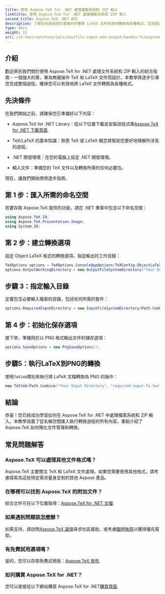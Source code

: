 ```yaml
---
title: 使用 Aspose.TeX for .NET 處理檔案系統和 ZIP 輸入
linktitle: 使用 Aspose.TeX for .NET 處理檔案系統和 ZIP 輸入
second_title: Aspose.TeX .NET API
description: 了解如何透過易於遵循的步驟將 LaTeX 文件有效地轉換為各種格式，包括設定轉換選項、指定輸入目錄和執行轉換。
type: docs
weight: 11
url: /zh-hant/net/tutorials/tex/file-input-and-output/handle-filesystem-and-zip-inputs/
---
```

## 介紹

歡迎來到我們關於使用 Aspose.TeX for .NET 處理文件系統和 ZIP 輸入的綜合指南 - 一個強大的庫，專為無縫操作 TeX 和 LaTeX 文件而設計。本教學將逐步引導您完成整個過程，確保您可以有效地將 LaTeX 文件轉換為各種格式。

## 先決條件

在我們開始之前，請確保您已準備好以下內容：

-  Aspose.TeX for .NET Library：從以下位置下載並安裝該程式庫[Aspose.TeX for .NET 下載頁面](https://releases.aspose.com/tex/net/).
  
- TeX/LaTeX 的基本知識：熟悉 TeX 或 LaTeX 概念將幫助您更好地理解所涉及的過程。

- .NET 開發環境：在您的電腦上設定 .NET 開發環境。

- 輸入文件：準備您的 TeX 文件以及轉換所需的任何必要包。

現在，讓我們開始使用逐步指南。

## 第 1 步：匯入所需的命名空間

若要存取 Aspose.TeX 提供的功能，請在 .NET 專案中包含以下命名空間：

```csharp
using Aspose.TeX.IO;
using Aspose.TeX.Presentation.Image;
using System.IO;
```

## 第 2 步：建立轉換選項

設定 Object LaTeX 格式的轉換選項，指定輸出的工作目錄：

```csharp
TeXOptions options = TeXOptions.ConsoleAppOptions(TeXConfig.ObjectLaTeX);
options.OutputWorkingDirectory = new OutputFileSystemDirectory("Your Output Directory");
```

## 步驟 3：指定輸入目錄

定義包含必要輸入檔案的目錄，包括任何所需的套件：

```csharp
options.RequiredInputDirectory = new InputFileSystemDirectory(Path.Combine("Your Input Directory", "packages"));
```

## 第 4 步：初始化保存選項

接下來，準備用於以 PNG 格式輸出文件的儲存選項：

```csharp
options.SaveOptions = new PngSaveOptions();
```

## 步驟5：執行LaTeX到PNG的轉換

使用`TeXJob`類別來執行將 LaTeX 文檔轉換為 PNG 的操作：

```csharp
new TeXJob(Path.Combine("Your Input Directory", "required-input-fs.tex"), new ImageDevice(), options).Run();
```

## 結論

恭喜！您已經成功學習如何在 Aspose.TeX for .NET 中處理檔案系統和 ZIP 輸入。本教學涵蓋了從名稱空間匯入執行轉換過程的所有內容，重點介紹了 Aspose.TeX 如何簡化文件管理和轉換。

## 常見問題解答

### Aspose.TeX 可以處理其他文件格式嗎？

Aspose.TeX 主要關注 TeX 和 LaTeX 文件處理。如果您需要使用其他格式，請考慮探索為這些特定需求量身定制的其他 Aspose 產品。

### 在哪裡可以找到 Aspose.TeX 的附加文件？

綜合文件可在以下位置取得：[Aspose.TeX for .NET 文檔](https://reference.aspose.com/tex/net/).

### 如果遇到問題該怎麼辦？

如需支持，請訪問[Aspose.TeX 論壇](https://forum.aspose.com/c/tex/47)尋求社區援助，或考慮[臨時執照](https://purchase.conholdate.com/temporary-license/)以獲得優先幫助。

### 有免費試用選項嗎？

是的，您可以存取免費試用版：[Aspose.TeX 發布](https://releases.aspose.com/).

### 如何購買 Aspose.TeX for .NET？

您可以直接從以下網站購買 Aspose.TeX for .NET[購買頁面](https://purchase.conholdate.com/buy).
